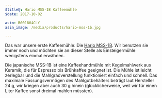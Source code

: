 ```yaml
---
$title@: Hario MSS-1B Kaffeemühle
$date: 2017-10-02

asin: B001804CLY
asin_image: /media/products/hario-mss-1b.jpg

---
```

Das war unsere erste Kaffeemühle: Die [Hario MSS-1B](https://www.amazon.de/dp/B001804CLY/?tag=hhk-21). Wir benutzen sie immer noch und möchten sie an dieser Stelle als Einsteigermühle wenigstens einmal erwähnen.

Die japanische MSS-1B ist eine Kaffeehandmühle mit Kegelmahlwerk aus Keramik, die für Espresso bis Brühkaffee geeignet ist. Die Mühle ist leicht zerlegbar und die Mahlgradverstellung funktioniert einfach und schnell. Das maximale Fassungsvermögen des Mahlgutbehälters beträgt laut Hersteller 24&nbsp;g, wir kriegen aber auch 30&nbsp;g hinein (glücklicherweise, weil wir für einen Liter Kaffee sonst dreimal mahlen müssten).